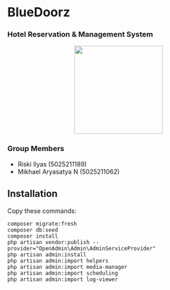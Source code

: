 # BlueDoorz
### Hotel Reservation & Management System
<p align="center">
<img src="https://github.com/riskiilyas/BlueDoorz/assets/71499142/ab4ec38f-ee48-4b9d-90be-9b4d0323a708" width="200px"/>
</p>

### Group Members
- Riski Ilyas (5025211189)
- Mikhael Aryasatya N (5025211062)

## Installation
Copy these commands:
```
composer migrate:fresh
composer db:seed
composer install
php artisan vendor:publish --provider="OpenAdmin\Admin\AdminServiceProvider"
php artisan admin:install
php artisan admin:import helpers
php artisan admin:import media-manager
php artisan admin:import scheduling
php artisan admin:import log-viewer
```
